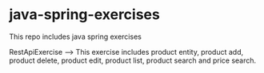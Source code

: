 # java-spring-exercises
 This repo includes java spring exercises
 
RestApiExercise --> This exercise includes product entity, product add, product delete, product edit, product list, product search and price search.
